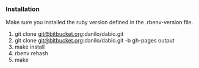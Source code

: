### Installation

Make sure you installed the ruby version defined in the .rbenv-version file.

1. git clone git@bitbucket.org:danilo/dabio.git
2. git clone git@bitbucket.org:danilo/dabio.git -b gh-pages output
3. make install
4. rbenv rehash
5. make
